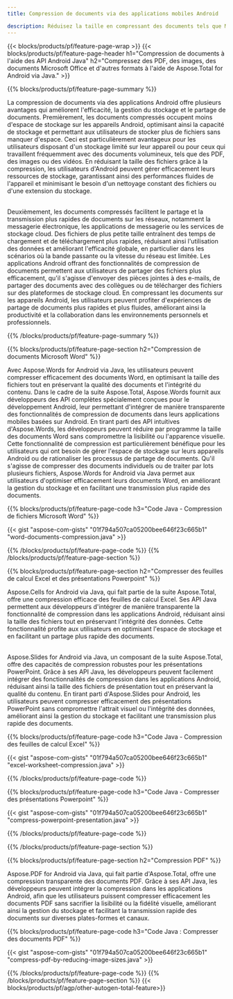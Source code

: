 ```yaml
---
title: Compression de documents via des applications mobiles Android

description: Réduisez la taille en compressant des documents tels que Microsoft Word, Excel, PowerPoint, PDF et images via votre application mobile. Testez le résultat de la compression en ligne.
---
```


{{< blocks/products/pf/feature-page-wrap >}}
{{< blocks/products/pf/feature-page-header h1="Compression de documents à l'aide des API Android Java" h2="Compressez des PDF, des images, des documents Microsoft Office et d'autres formats à l'aide de Aspose.Total for Android via Java." >}}

{{% blocks/products/pf/feature-page-summary %}}

La compression de documents via des applications Android offre plusieurs avantages qui améliorent l'efficacité, la gestion du stockage et le partage de documents. Premièrement, les documents compressés occupent moins d'espace de stockage sur les appareils Android, optimisant ainsi la capacité de stockage et permettant aux utilisateurs de stocker plus de fichiers sans manquer d'espace. Ceci est particulièrement avantageux pour les utilisateurs disposant d'un stockage limité sur leur appareil ou pour ceux qui travaillent fréquemment avec des documents volumineux, tels que des PDF, des images ou des vidéos. En réduisant la taille des fichiers grâce à la compression, les utilisateurs d'Android peuvent gérer efficacement leurs ressources de stockage, garantissant ainsi des performances fluides de l'appareil et minimisant le besoin d'un nettoyage constant des fichiers ou d'une extension du stockage. <br /><br />

Deuxièmement, les documents compressés facilitent le partage et la transmission plus rapides de documents sur les réseaux, notamment la messagerie électronique, les applications de messagerie ou les services de stockage cloud. Des fichiers de plus petite taille entraînent des temps de chargement et de téléchargement plus rapides, réduisant ainsi l'utilisation des données et améliorant l'efficacité globale, en particulier dans les scénarios où la bande passante ou la vitesse du réseau est limitée. Les applications Android offrant des fonctionnalités de compression de documents permettent aux utilisateurs de partager des fichiers plus efficacement, qu'il s'agisse d'envoyer des pièces jointes à des e-mails, de partager des documents avec des collègues ou de télécharger des fichiers sur des plateformes de stockage cloud. En compressant les documents sur les appareils Android, les utilisateurs peuvent profiter d'expériences de partage de documents plus rapides et plus fluides, améliorant ainsi la productivité et la collaboration dans les environnements personnels et professionnels.

{{% /blocks/products/pf/feature-page-summary  %}}

{{% blocks/products/pf/feature-page-section  h2="Compression de documents Microsoft Word" %}}

Avec Aspose.Words for Android via Java, les utilisateurs peuvent compresser efficacement des documents Word, en optimisant la taille des fichiers tout en préservant la qualité des documents et l'intégrité du contenu. Dans le cadre de la suite Aspose.Total, Aspose.Words fournit aux développeurs des API complètes spécialement conçues pour le développement Android, leur permettant d'intégrer de manière transparente des fonctionnalités de compression de documents dans leurs applications mobiles basées sur Android. En tirant parti des API intuitives d'Aspose.Words, les développeurs peuvent réduire par programme la taille des documents Word sans compromettre la lisibilité ou l'apparence visuelle. Cette fonctionnalité de compression est particulièrement bénéfique pour les utilisateurs qui ont besoin de gérer l'espace de stockage sur leurs appareils Android ou de rationaliser les processus de partage de documents. Qu'il s'agisse de compresser des documents individuels ou de traiter par lots plusieurs fichiers, Aspose.Words for Android via Java permet aux utilisateurs d'optimiser efficacement leurs documents Word, en améliorant la gestion du stockage et en facilitant une transmission plus rapide des documents.

{{% blocks/products/pf/feature-page-code h3="Code Java - Compression de fichiers Microsoft Word" %}}

{{< gist "aspose-com-gists" "01f794a507ca05200bee646f23c665b1" "word-documents-compression.java" >}}

{{% /blocks/products/pf/feature-page-code  %}}
{{% /blocks/products/pf/feature-page-section %}}

{{% blocks/products/pf/feature-page-section  h2="Compresser des feuilles de calcul Excel et des présentations Powerpoint" %}}

Aspose.Cells for Android via Java, qui fait partie de la suite Aspose.Total, offre une compression efficace des feuilles de calcul Excel. Ses API Java permettent aux développeurs d'intégrer de manière transparente la fonctionnalité de compression dans les applications Android, réduisant ainsi la taille des fichiers tout en préservant l'intégrité des données. Cette fonctionnalité profite aux utilisateurs en optimisant l'espace de stockage et en facilitant un partage plus rapide des documents. <br /><br />

Aspose.Slides for Android via Java, un composant de la suite Aspose.Total, offre des capacités de compression robustes pour les présentations PowerPoint. Grâce à ses API Java, les développeurs peuvent facilement intégrer des fonctionnalités de compression dans les applications Android, réduisant ainsi la taille des fichiers de présentation tout en préservant la qualité du contenu. En tirant parti d'Aspose.Slides pour Android, les utilisateurs peuvent compresser efficacement des présentations PowerPoint sans compromettre l'attrait visuel ou l'intégrité des données, améliorant ainsi la gestion du stockage et facilitant une transmission plus rapide des documents.

{{% blocks/products/pf/feature-page-code h3="Code Java - Compression des feuilles de calcul Excel" %}}

{{< gist "aspose-com-gists" "01f794a507ca05200bee646f23c665b1" "excel-worksheet-compression.java" >}}

{{% /blocks/products/pf/feature-page-code  %}}

{{% blocks/products/pf/feature-page-code h3="Code Java - Compresser des présentations Powerpoint" %}}

{{< gist "aspose-com-gists" "01f794a507ca05200bee646f23c665b1" "compress-powerpoint-presentation.java" >}}

{{% /blocks/products/pf/feature-page-code  %}}

{{% /blocks/products/pf/feature-page-section %}}

{{% blocks/products/pf/feature-page-section  h2="Compression PDF" %}}

Aspose.PDF for Android via Java, qui fait partie d'Aspose.Total, offre une compression transparente des documents PDF. Grâce à ses API Java, les développeurs peuvent intégrer la compression dans les applications Android, afin que les utilisateurs puissent compresser efficacement les documents PDF sans sacrifier la lisibilité ou la fidélité visuelle, améliorant ainsi la gestion du stockage et facilitant la transmission rapide des documents sur diverses plates-formes et canaux.

{{% blocks/products/pf/feature-page-code h3="Code Java : Compresser des documents PDF" %}}

{{< gist "aspose-com-gists" "01f794a507ca05200bee646f23c665b1" "compress-pdf-by-reducing-image-sizes.java" >}}

{{% /blocks/products/pf/feature-page-code  %}}
{{% /blocks/products/pf/feature-page-section %}}
{{< blocks/products/pf/agp/other-autogen-total-feature>}}